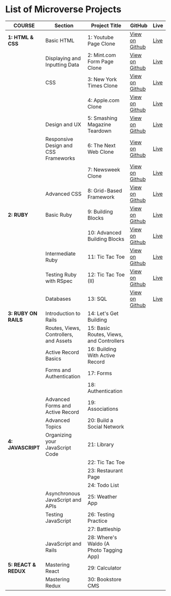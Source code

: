 # List of Microverse Projects

| COURSE               | Section                                | Project Title                            | GitHub                                                                  | Live                                                    |
| -------------------- | -------------------------------------- | ---------------------------------------- | ----------------------------------------------------------------------- | ------------------------------------------------------- |
| **1: HTML & CSS**    | Basic HTML                             | 1: Youtube Page Clone                         | [View on Github](https://github.com/MarvellousUbani/Images-Videos/)            | [Live](https://marvellousubani.github.io/Images-Videos/)            |
|                      | Displaying and Inputting Data          | 2: Mint.com Form Page Clone                        | [View on Github](https://github.com/MarvellousUbani/FORMS/)               | [Live](https://marvellousubani.github.io/FORMS/)               |
|                      | CSS                                    | 3: New York Times Clone                  | [View on Github](https://github.com/MarvellousUbani/NewYorkTimes)                | [Live](https://marvellousubani.github.io/NewYorkTimes)                |
|                      |                                        | 4: Apple.com Clone                       | [View on Github](https://github.com/MarvellousUbani/Apple-Website-Clone/)              | [Live](https://marvellousubani.github.io/Apple-Website-Clone)              |
|                      | Design and UX                          | 5: Smashing Magazine Teardown            | [View on Github](https://github.com/MarvellousUbani/Design-Teardown)          | [Live](https://marvellousubani.github.io/Design-Teardown/)          |
|                      | Responsive Design and CSS Frameworks   | 6: The Next Web Clone                    | [View on Github](https://github.com/MarvellousUbani/The-Next-Web/)                | [Live](https://marvellousubani.github.io/The-Next-Web/)                |
|                      |                                        | 7: Newsweek Clone                        | [View on Github](https://github.com/MarvellousUbani/Newsweek-Clone)           | [Live](https://marvellousubani.github.io/Newsweek-Clone/)           |
|                      | Advanced CSS                           | 8: Grid-Based Framework                  | [View on Github](#) | [Live](#) |  |
| **2: RUBY**          | Basic Ruby                             | 9: Building Blocks                       | [View on Github](#)              | [Live](#)              |
|                      |                                        | 10: Advanced Building Blocks             | [View on Github](#)       | [Live](#)       |
|                      | Intermediate Ruby                      | 11: Tic Tac Toe                          | [View on Github](#)              | [Live](#)              |
|                      | Testing Ruby with RSpec                | 12: Tic Tac Toe (II)                     | [View on Github](#)              | [Live](#)              |
|                      | Databases                              | 13: SQL                                  | [View on Github](#)                  | [Live](#)                  |
| **3: RUBY ON RAILS** | Introduction to Rails                  | 14: Let's Get Building                   |                                                                         |                                                         |
|                      | Routes, Views, Controllers, and Assets | 15: Basic Routes, Views, and Controllers |                                                                         |                                                         |
|                      | Active Record Basics                   | 16: Building With Active Record          |                                                                         |                                                         |
|                      | Forms and Authentication               | 17: Forms                                |                                                                         |                                                         |
|                      |                                        | 18: Authentication                       |                                                                         |                                                         |
|                      | Advanced Forms and Active Record       | 19: Associations                         |                                                                         |                                                         |
|                      | Advanced Topics                        | 20: Build a Social Network               |                                                                         |                                                         |
| **4: JAVASCRIPT**    | Organizing your JavaScript Code        | 21: Library                              |                                                                         |                                                         |
|                      |                                        | 22: Tic Tac Toe                          |                                                                         |                                                         |
|                      |                                        | 23: Restaurant Page                      |                                                                         |                                                         |
|                      |                                        | 24: Todo List                            |                                                                         |                                                         |
|                      | Asynchronous JavaScript and APIs       | 25: Weather App                          |                                                                         |                                                         |
|                      | Testing JavaScript                     | 26: Testing Practice                     |                                                                         |                                                         |
|                      |                                        | 27: Battleship                           |                                                                         |                                                         |
|                      | JavaScript and Rails                   | 28: Where's Waldo (A Photo Tagging App)  |                                                                         |                                                         |
| **5: REACT & REDUX** | Mastering React                        | 29: Calculator                           |                                                                         |                                                         |
|                      | Mastering Redux                        | 30: Bookstore CMS                        |                                                                         |                                                         |
